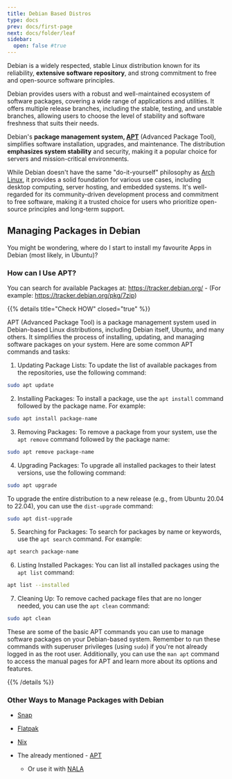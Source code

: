 ```yaml
---
title: Debian Based Distros
type: docs
prev: docs/first-page
next: docs/folder/leaf
sidebar:
  open: false #true
---
```


Debian is a widely respected, stable Linux distribution known for its reliability, **extensive software repository**, and strong commitment to free and open-source software principles.

Debian provides users with a robust and well-maintained ecosystem of software packages, covering a wide range of applications and utilities. It offers multiple release branches, including the stable, testing, and unstable branches, allowing users to choose the level of stability and software freshness that suits their needs.

Debian's **package management system, [APT](https://jalcocert.github.io/Linux/docs/debian/linux_installing_apps/#apt)** (Advanced Package Tool), simplifies software installation, upgrades, and maintenance. The distribution **emphasizes system stability** and security, making it a popular choice for servers and mission-critical environments.

While Debian doesn't have the same "do-it-yourself" philosophy as [Arch Linux](https://jalcocert.github.io/Linux/docs/arch/), it provides a solid foundation for various use cases, including desktop computing, server hosting, and embedded systems. It's well-regarded for its community-driven development process and commitment to free software, making it a trusted choice for users who prioritize open-source principles and long-term support.

  <!-- {{< hextra/feature-card
    title="Get Ubuntu"
    subtitle="The most popular OS to start your Linux Journey."
    class="aspect-auto md:aspect-[1.1/1] max-lg:min-h-[340px]"
    image="https://cdn.jsdelivr.net/gh/walkxcode/dashboard-icons/png/ubuntu.png"
    imageClass="top-[40%] left-[36px] w-[180%] sm:w-[110%] dark:opacity-80"
    style="background: radial-gradient(ellipse at 50% 80%,rgba(142,53,74,0.15),hsla(0,0%,100%,0));"
  >}}

{{< hextra/feature-card
    title="Get Ubuntu"
    subtitle="The most popular OS to start your Linux Journey."
    class="aspect-auto md:aspect-[1.1/1] max-lg:min-h-[100px]"  
    image="https://cdn.jsdelivr.net/gh/walkxcode/dashboard-icons/png/ubuntu.png"
    imageClass="top-[40%] left-[10px] w-[45%] sm:w-[35%]"  
    style="background: radial-gradient(ellipse at 50% 80%,rgba(142,53,74,0.15),hsla(0,0%,100%,0));"
>}}


{{< hextra/feature-card
    title="Get Ubuntu"
    subtitle="The most popular OS to start your Linux Journey."
    class="aspect-auto md:aspect-[1.1/1] max-lg:min-h-[85px]" 
    image="https://cdn.jsdelivr.net/gh/walkxcode/dashboard-icons/png/ubuntu.png"
    imageClass="top-[20%] left-[9px] w-[45%] sm:w-[27.5%]"  
    style="background: radial-gradient(ellipse at 50% 80%,rgba(142,53,74,0.15),hsla(0,0%,100%,0));"
>}} -->




## Managing Packages in Debian

You might be wondering, where do I start to install my favourite Apps in Debian (most likely, in Ubuntu)?

### How can I Use APT?

You can search for available Packages at: <https://tracker.debian.org/>  - (For example: <https://tracker.debian.org/pkg/7zip>)

{{% details title="Check HOW" closed="true" %}}

APT (Advanced Package Tool) is a package management system used in Debian-based Linux distributions, including Debian itself, Ubuntu, and many others. It simplifies the process of installing, updating, and managing software packages on your system. Here are some common APT commands and tasks:

1. Updating Package Lists:
   To update the list of available packages from the repositories, use the following command:

```sh
sudo apt update
```

2. Installing Packages:
   To install a package, use the `apt install` command followed by the package name. For example:
```sh
sudo apt install package-name
```

3. Removing Packages:
   To remove a package from your system, use the `apt remove` command followed by the package name:
```sh
sudo apt remove package-name
```

4. Upgrading Packages:
   To upgrade all installed packages to their latest versions, use the following command:
```sh
sudo apt upgrade
```

   To upgrade the entire distribution to a new release (e.g., from Ubuntu 20.04 to 22.04), you can use the `dist-upgrade` command:
```sh
sudo apt dist-upgrade
```

5. Searching for Packages:
   To search for packages by name or keywords, use the `apt search` command. For example:
```sh
apt search package-name
```

6. Listing Installed Packages:
   You can list all installed packages using the `apt list` command:
```sh
apt list --installed
```

7. Cleaning Up:
   To remove cached package files that are no longer needed, you can use the `apt clean` command:
```sh
sudo apt clean
```

These are some of the basic APT commands you can use to manage software packages on your Debian-based system. Remember to run these commands with superuser privileges (using `sudo`) if you're not already logged in as the root user. Additionally, you can use the `man apt` command to access the manual pages for APT and learn more about its options and features.

{{% /details %}}

### Other Ways to Manage Packages with Debian

* [Snap](https://jalcocert.github.io/Linux/docs/debian/linux_installing_apps/#snap)
* [Flatpak](https://jalcocert.github.io/Linux/docs/debian/linux_installing_apps/#flatpak)

* [Nix](https://jalcocert.github.io/Linux/docs/nix/)

* The already mentioned - [APT](https://jalcocert.github.io/Linux/docs/debian/linux_installing_apps/#apt)
   * Or use it with [NALA](https://jalcocert.github.io/Linux/docs/debian/linux_installing_apps/#nala)